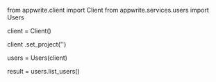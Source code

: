 from appwrite.client import Client
from appwrite.services.users import Users

client = Client()

client
    .set_project('')

users = Users(client)

result = users.list_users()
